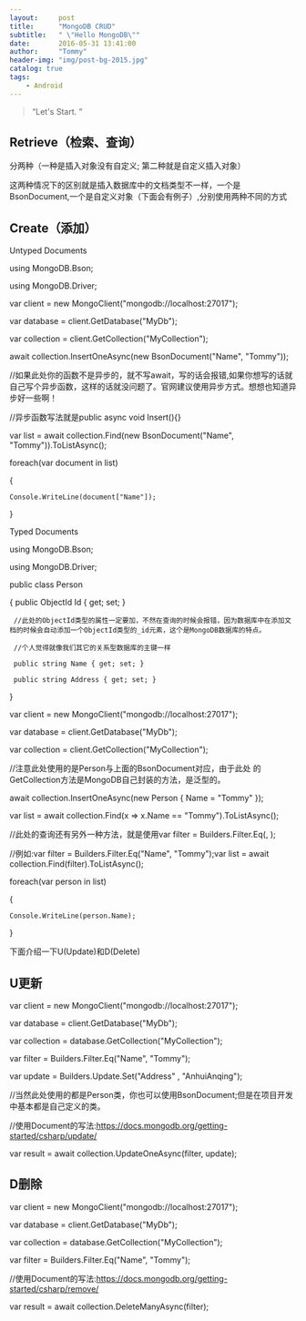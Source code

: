 ```yaml
---
layout:     post
title:      "MongoDB CRUD"
subtitle:   " \"Hello MongoDB\""
date:       2016-05-31 13:41:00
author:     "Tommy"
header-img: "img/post-bg-2015.jpg"
catalog: true
tags:
    - Android
---
```


> “Let's Start. ”


## Retrieve（检索、查询）
分两种（一种是插入对象没有自定义; 第二种就是自定义插入对象）

这两种情况下的区别就是插入数据库中的文档类型不一样，一个是BsonDocument,一个是自定义对象（下面会有例子）,分别使用两种不同的方式


## Create（添加）


Untyped Documents

using MongoDB.Bson;

using MongoDB.Driver;

var client = new MongoClient("mongodb://localhost:27017");

var database = client.GetDatabase("MyDb");

var collection = client.GetCollection<BsonDocument>("MyCollection");

await collection.InsertOneAsync(new BsonDocument("Name", "Tommy"));

//如果此处你的函数不是异步的，就不写await，写的话会报错,如果你想写的话就自己写个异步函数，这样的话就没问题了。官网建议使用异步方式。想想也知道异步好一些啊！

//异步函数写法就是public async void Insert(){}

var list = await collection.Find(new BsonDocument("Name", "Tommy")).ToListAsync();

foreach(var document in list)

\{

	Console.WriteLine(document["Name"]);
	
\}

Typed Documents

using MongoDB.Bson;

using MongoDB.Driver;

public class Person

\{
	 public ObjectId Id { get; set; }
	 
	 //此处的ObjectId类型的属性一定要加，不然在查询的时候会报错，因为数据库中在添加文档的时候会自动添加一个ObjectId类型的_id元素，这个是MongoDB数据库的特点。
	 
	 //个人觉得就像我们其它的关系型数据库的主键一样
	 
	 public string Name { get; set; }
	 
	 public string Address { get; set; }
	 
\}

var client = new MongoClient("mongodb://localhost:27017");

var database = client.GetDatabase("MyDb");

var collection = client.GetCollection<Person>("MyCollection");

//注意此处使用的是Person与上面的BsonDocument对应，由于此处 的GetCollection<T>方法是MongoDB自己封装的方法，是泛型的。

await collection.InsertOneAsync(new Person { Name = "Tommy" });

var list = await collection.Find(x => x.Name == "Tommy").ToListAsync();

//此处的查询还有另外一种方法，就是使用var filter = Builders<Person>.Filter.Eq(<field>, <value>);

//例如:var filter = Builders<Person>.Filter.Eq("Name", "Tommy");var list = await collection.Find(filter).ToListAsync();

foreach(var person in list)

\{

	Console.WriteLine(person.Name);
	
\}

下面介绍一下U(Update)和D(Delete)


## U更新

var client = new MongoClient("mongodb://localhost:27017");

var database = client.GetDatabase("MyDb");

var collection = database.GetCollection<Person>("MyCollection");

var filter = Builders<Person >.Filter.Eq("Name", "Tommy");

var update = Builders<Person >.Update.Set("Address" , "AnhuiAnqing");

//当然此处使用的都是Person类，你也可以使用BsonDocument;但是在项目开发中基本都是自己定义的类。

//使用Document的写法:https://docs.mongodb.org/getting-started/csharp/update/

var result = await collection.UpdateOneAsync(filter, update);


## D删除

var client = new MongoClient("mongodb://localhost:27017");

var database = client.GetDatabase("MyDb");

var collection = database.GetCollection<Person>("MyCollection");

var filter = Builders<Person >.Filter.Eq("Name", "Tommy");

//使用Document的写法:https://docs.mongodb.org/getting-started/csharp/remove/

var result = await collection.DeleteManyAsync(filter);
